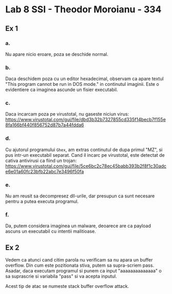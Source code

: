 # Lab 8 SSI - Theodor Moroianu - 334

## Ex 1

### a.

Nu apare nicio eroare, poza se deschide normal.

### b.

Daca deschidem poza cu un editor hexadecimal, observam ca apare textul "This program cannot be run in DOS mode." in continutul imaginii. Este o evidentiere ca imaginea ascunde un fisier executabil.

### c.

Daca incarcam poza pe virustotal, nu gaseste niciun virus: https://www.virustotal.com/gui/file/dbd3b32b7327855cd335f14becb7f155e8fa166bf440f856752d87b7a44fdda6

### d. 

Cu ajutorul programului `Ghex`, am extras continutul de dupa primul "MZ", si pus intr-un executabil separat.
Cand il incarc pe virustotal, este detectat de cativa antivirusi ca fiind un trojan: https://www.virustotal.com/gui/file/5ce6bc2c78ec45babb393b2f8f1c30adce6e01a60fc23bfb22abc7e3496f50fa

### e. 

Nu am reusit sa decompresez dll-urile, dar presupun ca sunt necesare pentru a putea executa programul.

### f.

Da, putem considera imaginea un malware, deoarece are ca payload ascuns un executabil cu intentii malitioase.

## Ex 2

Vedem ca atunci cand citim parola nu verificam sa nu apara un buffer overflow. Din cum este pozitionata stiva, putem sa supra-scriem pass.
Asadar, daca executam programul si punem ca input "aaaaaaaaaaaaaa" o sa suprascrie si variabila "pass" si va acepta inputul.

Acest tip de atac se numeste stack buffer overflow attack.


